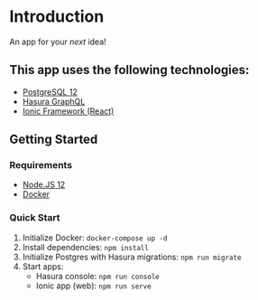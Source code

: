 # Introduction
An app for your _next_ idea!

## This app uses the following technologies:
- [PostgreSQL 12](https://www.postgresql.org/docs/12/)
- [Hasura GraphQL](https://hasura.io/docs/1.0/graphql/manual/index.html)
- [Ionic Framework (React)](https://ionicframework.com/docs)

## Getting Started

### Requirements
- [Node.JS 12](https://nodejs.org/en/)
- [Docker](https://www.docker.com/)

### Quick Start
1. Initialize Docker: `docker-compose up -d`
1. Install dependencies: `npm install`
1. Initialize Postgres with Hasura migrations: `npm run migrate`
1. Start apps:
    - Hasura console: `npm run console`
    - Ionic app (web): `npm run serve`
